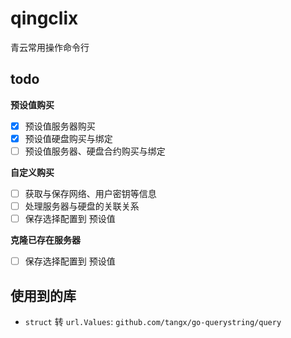 # qingclix
青云常用操作命令行

## todo

**预设值购买**
+ [x] 预设值服务器购买
+ [x] 预设值硬盘购买与绑定
+ [ ] 预设值服务器、硬盘合约购买与绑定

**自定义购买**
+ [ ] 获取与保存网络、用户密钥等信息
+ [ ] 处理服务器与硬盘的关联关系
+ [ ] 保存选择配置到 预设值 

**克隆已存在服务器**
+ [ ] 保存选择配置到 预设值 



## 使用到的库

+ `struct` 转 `url.Values`: `github.com/tangx/go-querystring/query`
